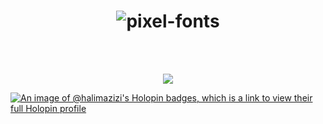 ### 

<!--
**hhalim0/hhalim0** is a ✨ _special_ ✨ repository because its `README.md` (this file) appears on your GitHub profile.

Here are some ideas to get you started:

- 🔭 I’m currently working on ...
- 🌱 I’m currently learning ...
- 👯 I’m looking to collaborate on ...
- 🤔 I’m looking for help with ...
- 💬 Ask me about ...
- 📫 How to reach me: ...
- 😄 Pronouns: ...
- ⚡ Fun fact: ...
-->

<h1 align="center">
  <img src="https://fontmeme.com/permalink/230331/b63fd0e07ade9b84e963625fadd1aa88.png" alt="pixel-fonts" border="0">
</h1>

<br>

<!-- ![Snake animation](https://github.com/halim-azizi/halim-azizi/blob/output/github-contribution-grid-snake.svg) -->

<br>

<p align="center">
  <img src="https://i.pinimg.com/originals/5f/08/58/5f085809f2b711643e4eb4974cc03c0e.gif" />
</p align="center">

[![An image of @halimazizi's Holopin badges, which is a link to view their full Holopin profile](https://holopin.me/halimazizi)](https://holopin.io/@halimazizi)

